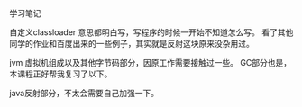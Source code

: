学习笔记

自定义classloader
意思都明白写，写程序的时候一开始不知道怎么写。
看了其他同学的作业和百度出来的一些例子，其实就是反射这块原来没杂用过。

jvm 虚拟机组成以及其他字节码部分，因原工作需要接触过一些。
GC部分也是，本课程正好帮我复习了以下。

java反射部分，不太会需要自己加强一下。
